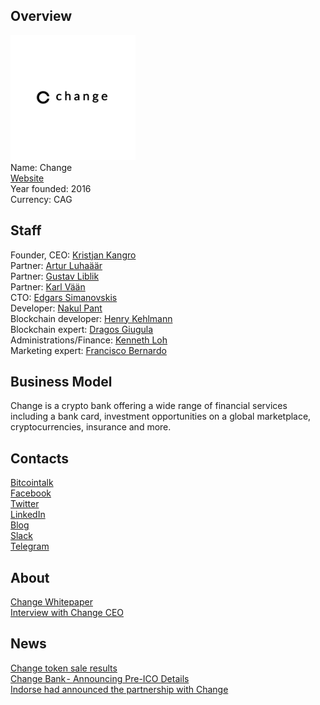## Overview
![ logo](../projects/logo/change.png)  
Name: Change   
[Website](https://change-bank.com/)  
Year founded: 2016    
Currency: CAG    
## Staff
Founder, CEO: [Kristjan Kangro](../people/kristjan_kangro.md)  
Partner: [Artur Luhaäär](../people/artur_luhaaar.md)  
Partner: [Gustav Liblik](../people/gustav_liblik.md)  
Partner: [Karl Vään](../people/karl_vaan.md)  
CTO: [Edgars Simanovskis](../people/edgars_simanovskis.md)  
Developer: [Nakul Pant](../people/nakul_pant.md)  
Blockchain developer: [Henry Kehlmann](../people/henry_kehlmann.md)  
Blockchain expert: [Dragos Giugula](../people/dragos_giugula.md)  
Administrations/Finance: [Kenneth Loh](../people/kenneth_loh.md)  
Marketing expert: [Francisco Bernardo](../people/francisco_bernardo.md)  
## Business Model
Change is a crypto bank offering a wide range of financial services including a bank card, investment opportunities on a global marketplace, cryptocurrencies, insurance and more.
## Contacts
[Bitcointalk](https://bitcointalk.org/index.php?topic=2087937.0)   
[Facebook](https://www.facebook.com/changefinance/)   
[Twitter](https://twitter.com/changefinance)  
[LinkedIn](https://www.linkedin.com/company-beta/13190167/)     
[Blog](https://medium.com/@changebank)    
[Slack](https://coinchange.slack.com/join/shared_invite/MjIzMDgxNDQ0OTAwLTE1MDIwOTc5NTQtMWZlYzAxYTlkNA)  
[Telegram](https://t.me/joinchat/E7dDX0LwpOolBJ5z2MVSUw)  
## About
[Change Whitepaper](https://drive.google.com/file/d/0B4RKXcemFwwbNW5wVGtBMWM0c2s/view)  
[Interview with Change CEO](https://www.youtube.com/watch?v=tGCElDm3eEU&feature=youtu.be)  
## News
[Change token sale results](../news/change_18-10-17.md)  
[Change Bank - Announcing Pre-ICO Details](../news/change_03-09-17.md)  
[Indorse had announced the partnership with Change](../news/change_07-09-17.md)
